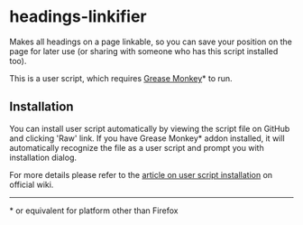 # headings-linkifier
Makes all headings on a page linkable, so you can save your position on the page for later use (or sharing with someone who has this script installed too).

This is a user script, which requires [Grease Monkey](firefox-addon)* to run.

## Installation
You can install user script automatically by viewing the script file on GitHub and clicking 'Raw' link. If you have Grease Monkey* addon installed, it will automatically recognize the file as a user script and prompt you with installation dialog.

For more details please refer to the [article on user script installation](gm-install-docs) on official wiki.

***
\* or equivalent for platform other than Firefox

[firefox-addon]: https://addons.mozilla.org/pl/firefox/addon/greasemonkey/ "Grease Monkey on Firefox Addons"
[gm-install-docs]: https://wiki.greasespot.net/Greasemonkey_Manual:Installing_Scripts "User script installtion on Grease Monkey's offical wiki"
